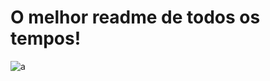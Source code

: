 # O melhor readme de todos os tempos!

![a](https://wickedgoodgaming.com/wp-content/uploads/2016/07/gary-was-here-ash-is-a-loser.gif)
